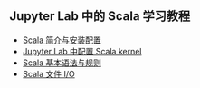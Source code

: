 ## Jupyter Lab 中的 Scala 学习教程
- [Scala 简介与安装配置](https://dreamhomes.top/340.html)
- [Jupyter Lab 中配置 Scala kernel](https://dreamhomes.top/688.html)
- [Scala 基本语法与规则](https://dreamhomes.top/691.html)
- [Scala 文件 I/O]()